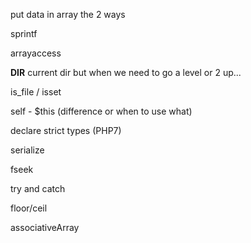 put data in array the 2 ways

sprintf

arrayaccess

__DIR__ current dir but when we need to go a level or 2 up...

is_file / isset

self - $this (difference or when to use what)

declare strict types (PHP7)

serialize

fseek

try and catch

floor/ceil

associativeArray